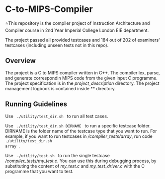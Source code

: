# C-to-MIPS-Compiler
:star:This repository is the compiler project of Instruction Architecture and Compiler course in 2nd Year Imperial College London EIE department. 

The project passed all provided testcases and 184 out of 202 of examiners' testcases (including unseen tests not in this repo). 

## Overview
The project is a C to MIPS compiler written in C++. The compiler lex, parse, and generate correspondin MIPS code from the given input C programme. The project specification is in the *project_description* directory. The project management logbook is contained inside ** directory.

## Running Guidelines
Use <code> ./utility/test_dir.sh </code> to run all test cases.

Use <code> ./utility/test_dir.sh DIRNAME </code> to run a specific testcase folder. DIRNAME is the folder name of the testcase type that you want to run. For example, if you want to run testcases in */compiler_tests/array*, run code <code> ./utility/test_dir.sh array </code>.

Use <code> ./utility/test.sh </code> to run the single testcase */compiler_tests/my_test.c*. You can use this during debugging process, by substituting the content of *my_test.c* and *my_test_driver.c* with the C programme that you want to test. 
